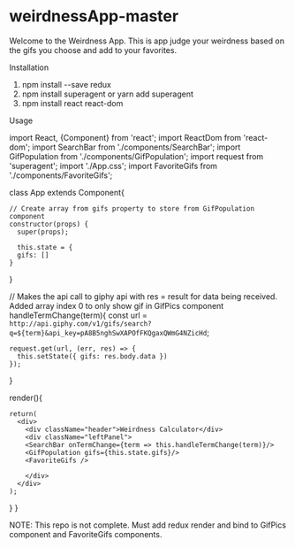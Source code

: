# weirdnessApp-master

Welcome to the Weirdness App. This is app judge your weirdness based on the gifs you choose and add to your favorites. 

Installation

1. npm install --save redux
2. npm install superagent or yarn add superagent
3. npm install react react-dom

Usage

import React, {Component} from 'react';
import ReactDom from 'react-dom';
import SearchBar from './components/SearchBar';
import GifPopulation from './components/GifPopulation';
import request from 'superagent';
import './App.css';
import FavoriteGifs from './components/FavoriteGifs';

  class App extends Component{

    // Create array from gifs property to store from GifPopulation component
    constructor(props) {
      super(props);

      this.state = {
      gifs: []
    }
  
  }

  // Makes the api call to giphy api with res = result for data being received. Added array index 0 to only show gif in GifPics component
  handleTermChange(term){
    const url = `http://api.giphy.com/v1/gifs/search?q=${term}&api_key=pA8B5nghSwXAPOfFKQgaxQWmG4NZicHd`;

    request.get(url, (err, res) => {
      this.setState({ gifs: res.body.data })
    });
  }

  render(){
  
    return(
      <div>
        <div className="header">Weirdness Calculator</div>
        <div className="leftPanel">
        <SearchBar onTermChange={term => this.handleTermChange(term)}/>
        <GifPopulation gifs={this.state.gifs}/>
        <FavoriteGifs />
        
        </div>
      </div>
    );
  }
}

NOTE: This repo is not complete. Must add redux render and bind to GifPics component and FavoriteGifs components. 

